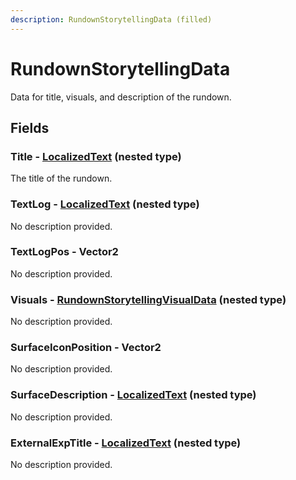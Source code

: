```yaml
---
description: RundownStorytellingData (filled)
---
```


# RundownStorytellingData

Data for title, visuals, and description of the rundown.

## Fields

### Title - [LocalizedText](localizedtext.md) (nested type)

The title of the rundown.

### TextLog - [LocalizedText](localizedtext.md) (nested type)

No description provided.

### TextLogPos - Vector2

No description provided.

### Visuals - [RundownStorytellingVisualData](rundownstorytellingvisualdata.md) (nested type)

No description provided.

### SurfaceIconPosition - Vector2

No description provided.

### SurfaceDescription - [LocalizedText](localizedtext.md) (nested type)

No description provided.

### ExternalExpTitle - [LocalizedText](localizedtext.md) (nested type)

No description provided.
